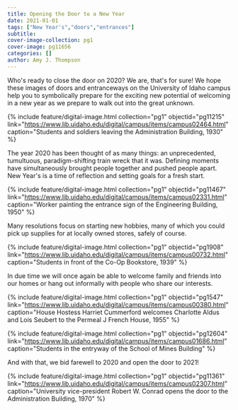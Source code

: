 ```yaml
---
title: Opening the Door to a New Year
date: 2021-01-01
tags: ["New Year's","doors","entrances"]
subtitle: 
cover-image-collection: pg1
cover-image: pg11656
categories: []
author: Amy J. Thompson
---
```


Who's ready to close the door on 2020? We are, that's for sure! We hope these images of doors and entranceways on the University of Idaho campus help you to symbolically prepare for the exciting new potential of welcoming in a new year as we prepare to walk out into the great unknown.

{% include feature/digital-image.html collection="pg1" objectid="pg11215" link="https://www.lib.uidaho.edu/digital/campus/items/campus02464.html" caption="Students and soldiers leaving the Administration Building, 1930" %}

The year 2020 has been thought of as many things: an unprecedented, tumultuous, paradigm-shifting train wreck that it was. Defining moments have simultaneously brought people together and pushed people apart. New Year's is a time of reflection and setting goals for a fresh start. 

{% include feature/digital-image.html collection="pg1" objectid="pg11467" link="https://www.lib.uidaho.edu/digital/campus/items/campus02331.html" caption="Worker painting the entrance sign of the Engineering Building, 1950" %}

Many resolutions focus on starting new hobbies, many of which you could pick up supplies for at locally owned stores, safely of course. 

{% include feature/digital-image.html collection="pg1" objectid="pg1908" link="https://www.lib.uidaho.edu/digital/campus/items/campus00732.html" caption="Students in front of the Co-Op Bookstore, 1939" %}

In due time we will once again be able to welcome family and friends into our homes or hang out informally with people who share our interests.

{% include feature/digital-image.html collection="pg1" objectid="pg1547" link="https://www.lib.uidaho.edu/digital/campus/items/campus00380.html" caption="House Hostess Harriet Cummerford welcomes Charlotte Aldus and Lois Seubert to the Permeal J French House, 1955" %}

{% include feature/digital-image.html collection="pg1" objectid="pg12604" link="https://www.lib.uidaho.edu/digital/campus/items/campus01686.html" caption="Students in the entryway of the School of Mines Building" %}

And with that, we bid farewell to 2020 and open the door to 2021! 

{% include feature/digital-image.html collection="pg1" objectid="pg11361" link="https://www.lib.uidaho.edu/digital/campus/items/campus02307.html" caption="University vice-president Robert W. Conrad opens the door to the Administration Building, 1970" %}

